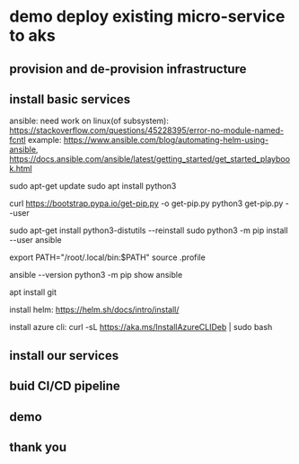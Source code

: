 # demo deploy existing micro-service to aks

## provision and de-provision infrastructure

## install basic services

ansible:
need work on linux(of subsystem): https://stackoverflow.com/questions/45228395/error-no-module-named-fcntl 
example: https://www.ansible.com/blog/automating-helm-using-ansible, https://docs.ansible.com/ansible/latest/getting_started/get_started_playbook.html

sudo apt-get update
sudo apt install python3

curl https://bootstrap.pypa.io/get-pip.py -o get-pip.py
python3 get-pip.py --user

sudo apt-get install python3-distutils --reinstall
sudo python3 -m pip install --user ansible

export PATH="/root/.local/bin:$PATH"
source .profile

ansible --version
python3 -m pip show ansible

apt install git

install helm: https://helm.sh/docs/intro/install/ 

install azure cli:
curl -sL https://aka.ms/InstallAzureCLIDeb | sudo bash
## install our services

## buid CI/CD pipeline

## demo

## thank you